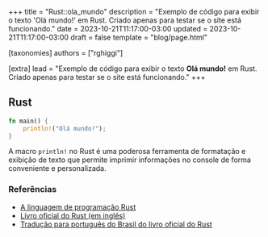 +++
title = "Rust::ola_mundo"
description = "Exemplo de código para exibir o texto 'Olá mundo!' em Rust. Criado apenas para testar se o site está funcionando."
date = 2023-10-21T11:17:00-03:00
updated = 2023-10-21T11:17:00-03:00
draft = false
template = "blog/page.html"

[taxonomies]
authors = ["rghiggi"]

[extra]
lead = "Exemplo de código para exibir o texto <b>Olá mundo!</b> em Rust. Criado apenas para testar se o site está funcionando."
+++

## Rust

```rust
fn main() {
    println!("Olá mundo!");
}
```
A macro `println!` no Rust é uma poderosa ferramenta de formatação e exibição de texto que permite imprimir informações no console de forma conveniente e personalizada.

### Referências

* [A linguagem de programação Rust](https://www.rust-lang.org/pt-BR)
* [Livro oficial do Rust (em inglês)](https://doc.rust-lang.org/stable/book/)
* [Tradução para português do Brasil do livro oficial do Rust](https://rust-br.github.io/rust-book-pt-br/)